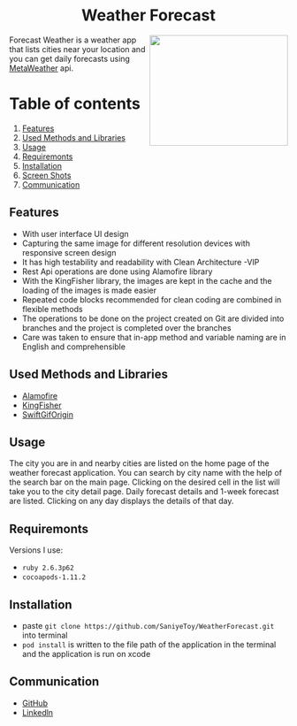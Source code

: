 <h1 align="center">
Weather Forecast
</h1>

<img src="https://user-images.githubusercontent.com/75203610/155876141-975cdea4-fd22-4e76-96c7-14a2d0421e1d.gif" align="right" width="250" height="200">

Forecast Weather is a weather app that lists cities near your location and you can get daily forecasts using  [MetaWeather](https://www.metaweather.com/) api.

# Table of contents
1. [Features](#Features)
2. [Used Methods and Libraries](#UsedMethodsandLibraries)
4. [Usage](#Usage)
5. [Requiremonts](#Requiremonts)
6. [Installation](#Installation)
7. [Screen Shots](#ScreenShots)
8. [Communication](#Communication)

## Features<a name="Features"></a>
- With user interface UI design
- Capturing the same image for different resolution devices with responsive screen design
- It has high testability and readability with Clean Architecture -VIP
- Rest Api operations are done using Alamofire library
- With the KingFisher library, the images are kept in the cache and the loading of the images is made easier
- Repeated code blocks recommended for clean coding are combined in flexible methods
- The operations to be done on the project created on Git are divided into branches and the project is completed over the branches
- Care was taken to ensure that in-app method and variable naming are in English and comprehensible

## Used Methods and Libraries <a name="UsedMethodsandLibraries"></a>
- [Alamofire](https://github.com/Alamofire/Alamofire)
- [KingFisher](https://github.com/onevcat/Kingfisher)
- [SwiftGifOrigin](https://cocoapods.org/pods/SwiftGifOrigin)

## Usage <a name="Usage"></a>
The city you are in and nearby cities are listed on the home page of the weather forecast application. You can search by city name with the help of the search bar on the main page. Clicking on the desired cell in the list will take you to the city detail page. Daily forecast details and 1-week forecast are listed. Clicking on any day displays the details of that day.
## Requiremonts <a name="Requiremonts"></a>
Versions I use:
- `ruby 2.6.3p62`
- `cocoapods-1.11.2` 

## Installation <a name="Installation"></a>
- paste `git clone https://github.com/SaniyeToy/WeatherForecast.git` into terminal
- `pod install` is written to the file path of the application in the terminal and the application is run on xcode

## Communication <a name="Communication"></a>
- [GitHub](https://github.com/SaniyeToy)
- [Linkedln](https://www.linkedin.com/in/saniye-toy/)




